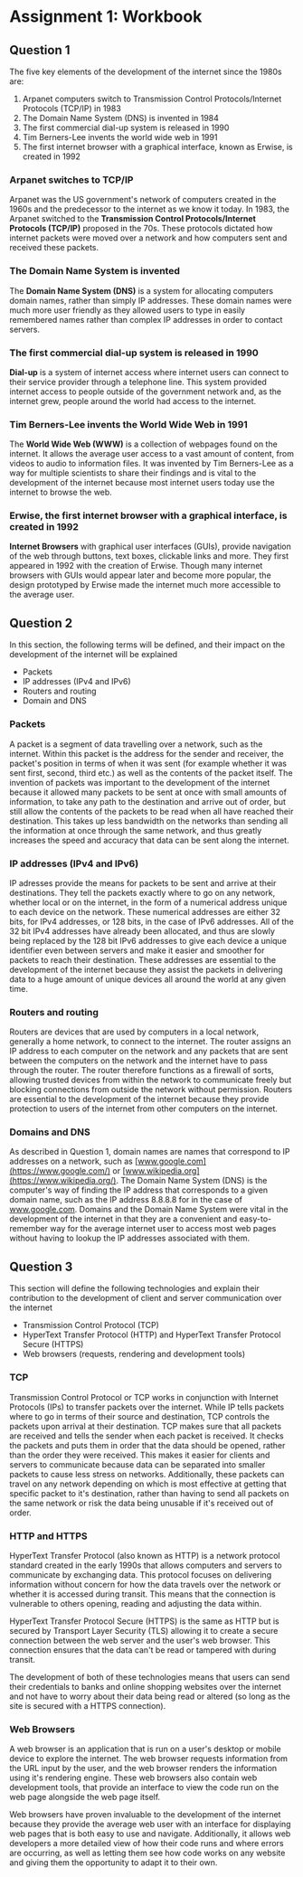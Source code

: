 # Assignment 1: Workbook
## Question 1
The five key elements of the development of the internet since the 1980s are:

1. Arpanet computers switch to Transmission Control Protocols/Internet Protocols (TCP/IP) in 1983
1. The Domain Name System (DNS) is invented in 1984
1. The first commercial dial-up system is released in 1990
1. Tim Berners-Lee invents the world wide web in 1991
1. The first internet browser with a graphical interface, known as Erwise, is created in 1992 


### **Arpanet switches to TCP/IP**
Arpanet was the US government's network of computers created in the 1960s and the predecessor to the internet as we know it today. In 1983, the Arpanet switched to the **Transmission Control Protocols/Internet Protocols (TCP/IP)** proposed in the 70s. These protocols dictated how internet packets were moved over a network and how computers sent and received these packets.


### **The Domain Name System is invented**
The **Domain Name System (DNS)** is a system for allocating computers domain names, rather than simply IP addresses. These domain names were much more user friendly as they allowed users to type in easily remembered names rather than complex IP addresses in order to contact servers.


### **The first commercial dial-up system is released in 1990**
**Dial-up** is a system of internet access where internet users can connect to their service provider through a telephone line. This system provided internet access to people outside of the government network and, as the internet grew, people around the world had access to the internet.


### **Tim Berners-Lee invents the World Wide Web in 1991**
The **World Wide Web (WWW)** is a collection of webpages found on the internet. It allows the average user access to a vast amount of content, from videos to audio to information files. It was invented by Tim Berners-Lee as a way for multiple scientists to share their findings and is vital to the development of the internet because most internet users today use the internet to browse the web.


### **Erwise, the first internet browser with a graphical interface, is created in 1992**
**Internet Browsers** with graphical user interfaces (GUIs), provide navigation of the web through buttons, text boxes, clickable links and more. They first appeared in 1992 with the creation of Erwise. Though many internet browsers with GUIs would appear later and become more popular, the design prototyped by Erwise made the internet much more accessible to the average user.

## Question 2
In this section, the following terms will be defined, and their impact on the development of the internet will be explained
- Packets
- IP addresses (IPv4 and IPv6)
- Routers and routing
- Domain and DNS

### **Packets**
A packet is a segment of data travelling over a network, such as the internet. Within this packet is the address for the sender and receiver, the packet's position in terms of when it was sent (for example whether it was sent first, second, third etc.) as well as the contents of the packet itself. The invention of packets was important to the development of the internet because it allowed many packets to be sent at once with small amounts of information, to take any path to the destination and arrive out of order, but still allow the contents of the packets to be read when all have reached their destination. This takes up less bandwidth on the networks than sending all the information at once through the same network, and thus greatly increases the speed and accuracy that data can be sent along the internet.

### **IP addresses (IPv4 and IPv6)**
IP adresses provide the means for packets to be sent and arrive at their destinations. They tell the packets exactly where to go on any network, whether local or on the internet, in the form of a numerical address unique to each device on the network. These numerical addresses are either 32 bits, for IPv4 addresses, or 128 bits, in the case of IPv6 addresses. All of the 32 bit IPv4 addresses have already been allocated, and thus are slowly being replaced by the 128 bit IPv6 addresses to give each device a unique identifier even between servers and make it easier and smoother for packets to reach their destination. These addresses are essential to the development of the internet because they assist the packets in delivering data to a huge amount of unique devices all around the world at any given time.

### **Routers and routing**
Routers are devices that are used by computers in a local network, generally a home network, to connect to the internet. The router assigns an IP address to each computer on the network and any packets that are sent between the computers on the network and the internet have to pass through the router. The router therefore functions as a firewall of sorts, allowing trusted devices from within the network to communicate freely but blocking connections from outside the network without permission. Routers are essential to the development of the internet because they provide protection to users of the internet from other computers on the internet.

### **Domains and DNS**
As described in Question 1, domain names are names that correspond to IP addresses on a network, such as [www.google.com](https://www.google.com/) or [www.wikipedia.org](https://www.wikipedia.org/). The Domain Name System (DNS) is the computer's way of finding the IP address that corresponds to a given domain name, such as the IP address 8.8.8.8 for in the case of www.google.com. Domains and the Domain Name System were vital in the development of the internet in that they are a convenient and easy-to-remember way for the average internet user to access most web pages without having to lookup the IP addresses associated with them.

## Question 3
This section will define the following technologies and explain their contribution to the development of client and server communication over the internet
- Transmission Control Protocol (TCP)
- HyperText Transfer Protocol (HTTP) and HyperText Transfer Protocol Secure (HTTPS)
- Web browsers (requests, rendering and development tools)

### **TCP**
Transmission Control Protocol or TCP works in conjunction with Internet Protocols (IPs) to transfer packets over the internet. While IP tells packets where to go in terms of their source and destination, TCP controls the packets upon arrival at their destination. TCP makes sure that all packets are received and tells the sender when each packet is received. It checks the packets and puts them in order that the data should be opened, rather than the order they were received. This makes it easier for clients and servers to communicate because data can be separated into smaller packets to cause less stress on networks. Additionally, these packets can travel on any network depending on which is most effective at getting that specific packet to it's destination, rather than having to send all packets on the same network or risk the data being unusable if it's received out of order.

### **HTTP and HTTPS**
HyperText Transfer Protocol (also known as HTTP) is a network protocol standard created in the early 1990s that allows computers and servers to communicate by exchanging data. This protocol focuses on delivering information without concern for how the data travels over the network or whether it is accessed during transit. This means that the connection is vulnerable to others opening, reading and adjusting the data within.

HyperText Transfer Protocol Secure (HTTPS) is the same as HTTP but is secured by Transport Layer Security (TLS) allowing it to create a secure connection between the web server and the user's web browser. This connection ensures that the data can't be read or tampered with during transit.

The development of both of these technologies means that users can send their credentials to banks and online shopping websites over the internet and not have to worry about their data being read or altered (so long as the site is secured with a HTTPS connection).

### **Web Browsers**
A web browser is an application that is run on a user's desktop or mobile device to explore the internet. The web browser requests information from the URL input by the user, and the web browser renders the information using it's rendering engine. These web browsers also contain web development tools, that provide an interface to view the code run on the web page alongside the web page itself.

Web browsers have proven invaluable to the development of the internet because they provide the average web user with an interface for displaying web pages that is both easy to use and navigate. Additionally, it allows web developers a more detailed view of how their code runs and where errors are occurring, as well as letting them see how code works on any website and giving them the opportunity to adapt it to their own.